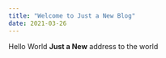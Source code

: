 ```yaml
---
title: "Welcome to Just a New Blog"
date: 2021-03-26
---
```


Hello World **Just a New** address to the world
